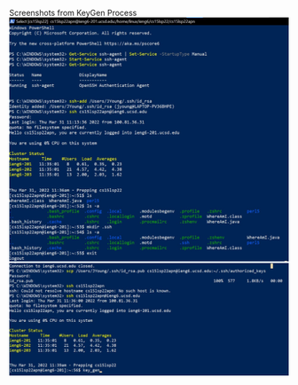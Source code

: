 Screenshots from KeyGen Process
![Image](CS-15L_lab-wk1_keygen-powershell(1).jpg)
![Image](CS-15L_lab-wk1_keygen-powershell(2).jpg)

